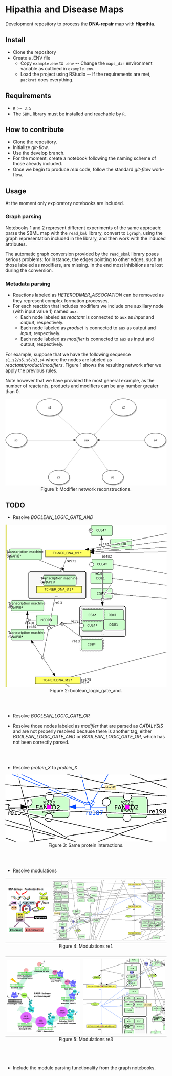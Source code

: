 
# Hipathia and Disease Maps
Development repository to process the **DNA-repair** map with **Hipathia**.

## Install
 - Clone the repository
 - Create a .ENV file
     - Copy `example.env` to `.env`
 -- Change the `maps_dir` environment variable as outlined in `example.env`.
     - Load the project using RStudio
 -- If the requirements are met, `packrat` does everything.

## Requirements
- `R >= 3.5`
- The `SBML` library must be installed and reachable by `R`.

## How to contribute
- Clone the repository.
- Initialize *git-flow*.
- Use the develop branch.
- For the moment, create a notebook following the naming scheme of those already included.
- Once we begin to produce *real* code, follow the standard *git-flow* work-flow.

## Usage
At the moment only exploratory notebooks are included.

### Graph parsing
Notebooks 1 and 2 represent different experiments of the same approach: parse the SBML map with the `read_bml` library, convert to `igraph`, using the  graph representation included in the library, and then work with the induced attributes.

The automatic graph conversion provided by the `read_sbml` library poses serious problems: for instance, the edges pointing to other edges, such as those labeled as modifiers, are missing. In the end most inhibitions are lost during the conversion.

### Metadata parsing
- Reactions labeled as *HETERODIMER_ASSOCIATION* can be removed as they represent complex formation processes.
- For each reaction that includes modifiers we include one auxiliary node (with input value 1) named `aux`.
    - Each node labeled as *reactant* is connected to `aux` as *input* and *output*, respectively.
    - Each node labeled as *product* is connected to `aux` as output and *input*, respectively.
    - Each node labeled as *modifier* is connected to `aux` as input and output, respectively.

For example, suppose that we have the following sequence `s1,s2/s5,s6/s3,s4` where the nodes are labeled as *reactant/product/modifiers*. Figure 1 shows the resulting network after we apply the previous rules.

Note however that we have provided the most general example, as the number of reactants, products and modifiers can be any number greater than 0.

<div style="text-align:center">
  <img src ="img/network_modifier_example.png" />
  <br> Figure 1: Modifier network reconstructions. <br>
</div>

## TODO
- Resolve *BOOLEAN_LOGIC_GATE_AND*

<div style="text-align:center">
  <img src ="img/boolean_logic_gate_and.png" />
  <br> Figure 2: boolean_logic_gate_and. <br>
</div>

<br> <br>

- Resolve *BOOLEAN_LOGIC_GATE_OR*

- Resolve those nodes labeled as *modifier* that are parsed as *CATALYSIS* and are not properly resolved because there is another tag, either *BOOLEAN_LOGIC_GATE_AND* or *BOOLEAN_LOGIC_GATE_OR*, which has not been correctly parsed.

<br> <br>
- Resolve *protein_X* to *protein_X*

<div style="text-align:center">
  <img src ="img/proteinX_to_proteinX.png" />
  <br> Figure 3: Same protein interactions. <br>
</div>

<br> <br>
- Resolve modulations

<div id="image-table" style="text-align:center">
    <table >
    <caption align="bottom"> Figure 4: Modulations re1 </caption>
	    <tr>
    	    <td style="padding:5px">
        	    <img src="img/modulation_re1.png">
      	    </td>
            <td style="padding:5px">
            	<img src="img/re1.png" >
             </td>
        </tr>
    </table>
</div>

<div id="image-table" style="text-align:center">
    <table >
    <caption align="bottom"> Figure 5: Modulations re3 </caption>
	    <tr>
    	    <td style="padding:5px">
        	    <img src="img/modulation_re3.png" width=500>
      	    </td>
            <td style="padding:5px">
            	<img src="img/re3.png" >
             </td>
        </tr>
    </table>
</div>

<br> <br>

- Include the module parsing functionality from the graph notebooks.
